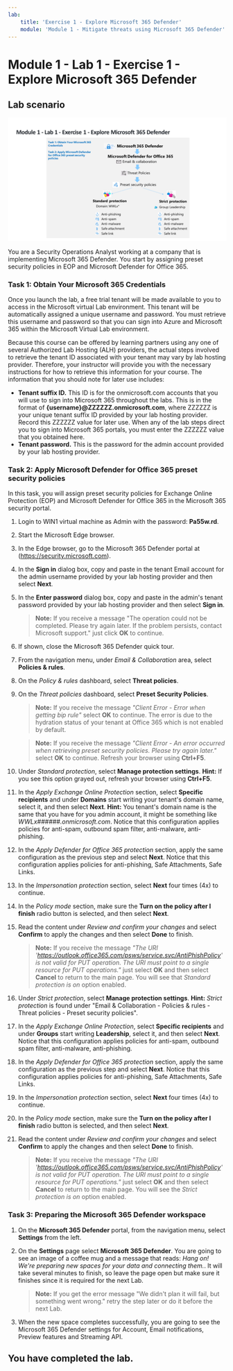 ```yaml
---
lab:
    title: 'Exercise 1 - Explore Microsoft 365 Defender'
    module: 'Module 1 - Mitigate threats using Microsoft 365 Defender'
---
```


# Module 1 - Lab 1 - Exercise 1 - Explore Microsoft 365 Defender 

## Lab scenario

![M365 Defender](../Media/SC-200-Lab_M1_L1_Ex1.png)

You are a Security Operations Analyst working at a company that is implementing Microsoft 365 Defender. You start by assigning preset security policies in EOP and Microsoft Defender for Office 365.


### Task 1: Obtain Your Microsoft 365 Credentials

Once you launch the lab, a free trial tenant will be made available to you to access in the Microsoft virtual Lab environment. This tenant will be automatically assigned a unique username and password. You must retrieve this username and password so that you can sign into Azure and Microsoft 365 within the Microsoft Virtual Lab environment. 

Because this course can be offered by learning partners using any one of several Authorized Lab Hosting (ALH) providers, the actual steps involved to retrieve the tenant ID associated with your tenant may vary by lab hosting provider. Therefore, your instructor will provide you with the necessary instructions for how to retrieve this information for your course. The information that you should note for later use includes:

- **Tenant suffix ID.** This ID is for the onmicrosoft.com accounts that you will use to sign into Microsoft 365 throughout the labs. This is in the format of **{username}@ZZZZZZ.onmicrosoft.com**, where ZZZZZZ is your unique tenant suffix ID provided by your lab hosting provider. Record this ZZZZZZ value for later use. When any of the lab steps direct you to sign into Microsoft 365 portals, you must enter the ZZZZZZ value that you obtained here.
- **Tenant password.** This is the password for the admin account provided by your lab hosting provider.


### Task 2: Apply Microsoft Defender for Office 365 preset security policies

In this task, you will assign preset security policies for Exchange Online Protection (EOP) and Microsoft Defender for Office 365 in the Microsoft 365 security portal.

1. Login to WIN1 virtual machine as Admin with the password: **Pa55w.rd**.  

1. Start the Microsoft Edge browser.

1. In the Edge browser, go to the Microsoft 365 Defender portal at (https://security.microsoft.com).

1. In the **Sign in** dialog box, copy and paste in the tenant Email account for the admin username provided by your lab hosting provider and then select **Next**.

1. In the **Enter password** dialog box, copy and paste in the admin's tenant password provided by your lab hosting provider and then select **Sign in**.

    >**Note:** If you receive a message "The operation could not be completed. Please try again later. If the problem persists, contact Microsoft support." just click **OK** to continue.  

1. If shown, close the Microsoft 365 Defender quick tour.

1. From the navigation menu, under *Email & Collaboration* area, select **Policies & rules**.

1. On the *Policy & rules* dashboard, select **Threat policies**.

1. On the *Threat policies* dashboard, select **Preset Security Policies**.

    >**Note:** If you receive the message *"Client Error - Error when getting bip rule"* select **OK** to continue. The error is due to the hydration status of your tenant at Office 365 which is not enabled by default.

    >**Note:** If you receive the message *"Client Error - An error occurred when retrieving preset security policies. Please try again later."* select **OK** to continue. Refresh your browser using **Ctrl+F5**.

1. Under *Standard protection*, select **Manage protection settings**. **Hint:** If you see this option grayed out, refresh your browser using **Ctrl+F5**.

1. In the *Apply Exchange Online Protection* section, select **Specific recipients** and under **Domains** start writing your tenant's domain name, select it, and then select **Next**. **Hint:** You tenant's domain name is the same that you have for you admin account, it might be something like *WWLx######.onmicrosoft.com*. Notice that this configuration applies policies for anti-spam, outbound spam filter, anti-malware, anti-phishing. 

1. In the *Apply Defender for Office 365 protection* section, apply the same configuration as the previous step and select **Next**. Notice that this configuration applies policies for anti-phishing, Safe Attachments, Safe Links.

1. In the *Impersonation protection* section, select **Next** four times (4x) to continue.

1. In the *Policy mode* section, make sure the **Turn on the policy after I finish** radio button is selected, and then select **Next**.

1. Read the content under *Review and confirm your changes* and select **Confirm** to apply the changes and then select **Done** to finish.

    >**Note:** If you receive the message *"The URI 'https://outlook.office365.com/psws/service.svc/AntiPhishPolicy' is not valid for PUT operation. The URI must point to a single resource for PUT operations."* just select **OK** and then select **Cancel** to return to the main page. You will see that *Standard protection is on* option enabled.

1. Under *Strict protection*, select **Manage protection settings**. **Hint:** *Strict protection* is found under "Email & Collaboration - Policies & rules - Threat policies - Preset security policies".

1. In the *Apply Exchange Online Protection*, select **Specific recipients** and under **Groups** start writing **Leadership**, select it, and then select **Next**. Notice that this configuration applies policies for anti-spam, outbound spam filter, anti-malware, anti-phishing.

1. In the *Apply Defender for Office 365 protection* section, apply the same configuration as the previous step and select **Next**. Notice that this configuration applies policies for anti-phishing, Safe Attachments, Safe Links.

1. In the *Impersonation protection* section, select **Next** four times (4x) to continue.

1. In the *Policy mode* section, make sure the **Turn on the policy after I finish** radio button is selected, and then select **Next**.

1. Read the content under *Review and confirm your changes* and select **Confirm** to apply the changes and then select **Done** to finish.

    >**Note:** If you receive the message *"The URI 'https://outlook.office365.com/psws/service.svc/AntiPhishPolicy' is not valid for PUT operation. The URI must point to a single resource for PUT operations."* just select **OK** and then select **Cancel** to return to the main page. You will see the *Strict protection is on* option enabled.

### Task 3: Preparing the Microsoft 365 Defender workspace

1. On the **Microsoft 365 Defender** portal, from the navigation menu, select **Settings** from the left.

1. On the **Settings** page select **Microsoft 365 Defender**. You are going to see an image of a coffee mug and a message that reads: *Hang on! We're preparing new spaces for your data and connecting them.*. It will take several minutes to finish, so leave the page open but make sure it finishes since it is required for the next Lab. 

    >**Note:** If you get the error message "We didn't plan it will fail, but something went wrong." retry the step later or do it before the next Lab.

1. When the new space completes successfully, you are going to see the Microsoft 365 Defender settings for Account, Email notifications, Preview features and Streaming API.

## You have completed the lab.
